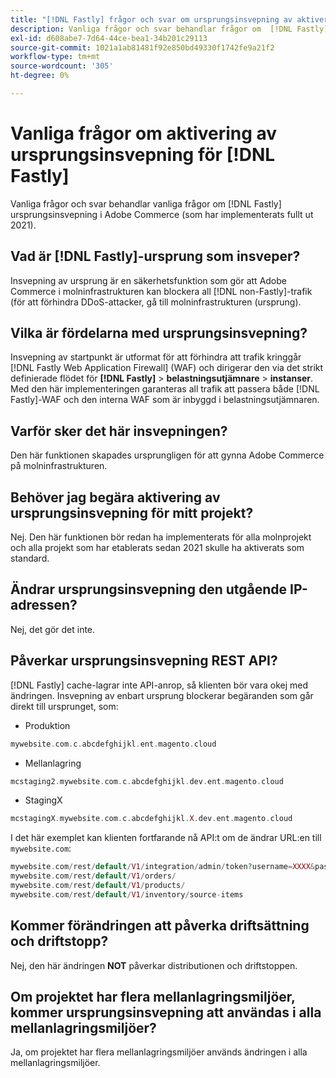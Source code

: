 ```yaml
---
title: "[!DNL Fastly] frågor och svar om ursprungsinsvepning av aktivering"
description: Vanliga frågor och svar behandlar frågor om  [!DNL Fastly] ursprungsinsvepning i Adobe Commerce (som har implementerats fullt ut 2021).
exl-id: d608abe7-7d64-44ce-bea1-34b201c29113
source-git-commit: 1021a1ab81481f92e850bd49330f1742fe9a21f2
workflow-type: tm+mt
source-wordcount: '305'
ht-degree: 0%

---
```


# Vanliga frågor om aktivering av ursprungsinsvepning för [!DNL Fastly]

Vanliga frågor och svar behandlar vanliga frågor om [!DNL Fastly] ursprungsinsvepning i Adobe Commerce (som har implementerats fullt ut 2021).

## Vad är [!DNL Fastly]-ursprung som insveper?

Insvepning av ursprung är en säkerhetsfunktion som gör att Adobe Commerce i molninfrastrukturen kan blockera all [!DNL non-Fastly]-trafik (för att förhindra DDoS-attacker, gå till molninfrastrukturen (ursprung).

## Vilka är fördelarna med ursprungsinsvepning?

Insvepning av startpunkt är utformat för att förhindra att trafik kringgår [!DNL Fastly Web Application Firewall] (WAF) och dirigerar den via det strikt definierade flödet för **[!DNL Fastly]** > **belastningsutjämnare** > **instanser**. Med den här implementeringen garanteras all trafik att passera både [!DNL Fastly]-WAF och den interna WAF som är inbyggd i belastningsutjämnaren.

## Varför sker det här insvepningen?

Den här funktionen skapades ursprungligen för att gynna Adobe Commerce på molninfrastrukturen.

## Behöver jag begära aktivering av ursprungsinsvepning för mitt projekt?

Nej. Den här funktionen bör redan ha implementerats för alla molnprojekt och alla projekt som har etablerats sedan 2021 skulle ha aktiverats som standard.

## Ändrar ursprungsinsvepning den utgående IP-adressen?

Nej, det gör det inte.

## Påverkar ursprungsinsvepning REST API?

[!DNL Fastly] cache-lagrar inte API-anrop, så klienten bör vara okej med ändringen. Insvepning av enbart ursprung blockerar begäranden som går direkt till ursprunget, som:

* Produktion

```php
mywebsite.com.c.abcdefghijkl.ent.magento.cloud
```

* Mellanlagring

```php
mcstaging2.mywebsite.com.c.abcdefghijkl.dev.ent.magento.cloud
```

* StagingX

```php
mcstagingX.mywebsite.com.c.abcdefghijkl.X.dev.ent.magento.cloud
```

I det här exemplet kan klienten fortfarande nå API:t om de ändrar URL:en till ``mywebsite.com``:

```php
mywebsite.com/rest/default/V1/integration/admin/token?username=XXXX&password=XXXXX;
mywebsite.com/rest/default/V1/orders/
mywebsite.com/rest/default/V1/products/
mywebsite.com/rest/default/V1/inventory/source-items
```

## Kommer förändringen att påverka driftsättning och driftstopp?

Nej, den här ändringen **NOT** påverkar distributionen och driftstoppen.

## Om projektet har flera mellanlagringsmiljöer, kommer ursprungsinsvepning att användas i alla mellanlagringsmiljöer?

Ja, om projektet har flera mellanlagringsmiljöer används ändringen i alla mellanlagringsmiljöer.

